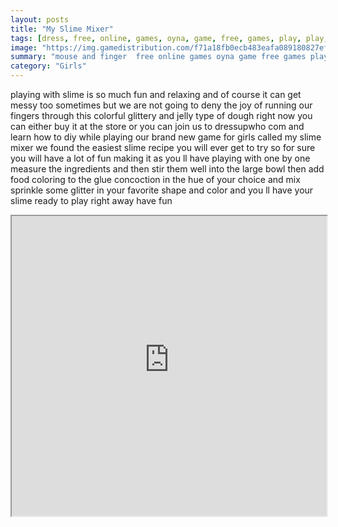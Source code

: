 ```yaml
---
layout: posts
title: "My Slime Mixer"
tags: [dress, free, online, games, oyna, game, free, games, play, play, games]
image: "https://img.gamedistribution.com/f71a18fb0ecb483eafa089180827ef14.jpg"
summary: "mouse and finger  free online games oyna game free games play play games"
category: "Girls"
---
```


playing with slime is so much fun and relaxing and of course it can get messy too sometimes but we are not going to deny the joy of running our fingers through this colorful glittery and jelly type of dough right now you can either buy it at the store or you can join us to dressupwho com and learn how to diy while playing our brand new game for girls called my slime mixer we found the easiest slime recipe you will ever get to try so for sure you will have a lot of fun making it as you ll have playing with one by one measure the ingredients and then stir them well into the large bowl then add food coloring to the glue concoction in the hue of your choice and mix sprinkle some glitter in your favorite shape and color and you ll have your slime ready to play right away have fun

<iframe width="100%" height="480px;" src="https://html5.gamedistribution.com/f71a18fb0ecb483eafa089180827ef14/"></iframe>